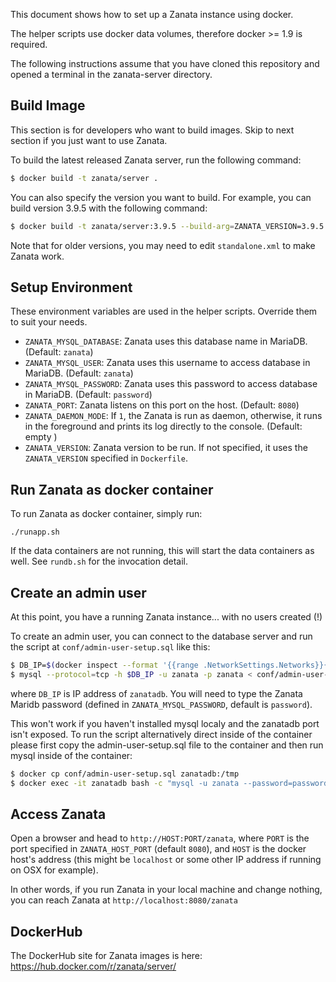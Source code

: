 This document shows how to set up a Zanata instance using docker.

The helper scripts use docker data volumes, therefore docker &gt;= 1.9
is required.

The following instructions assume that you have cloned this repository
and opened a terminal in the zanata-server directory.

## Build Image
This section is for developers who want to build images.
Skip to next section if you just want to use Zanata.

To build the latest released Zanata server, run the following command:
```sh
$ docker build -t zanata/server . 
```

You can also specify the version you want to build. For example, you can build version 3.9.5 with the following command:
```sh
$ docker build -t zanata/server:3.9.5 --build-arg=ZANATA_VERSION=3.9.5 . 
```

Note that for older versions, you may need to edit `standalone.xml` to make Zanata work.

## Setup Environment
These environment variables are used in the helper scripts.
Override them to suit your needs.

* `ZANATA_MYSQL_DATABASE`: Zanata uses this database name in MariaDB. (Default: `zanata`)
* `ZANATA_MYSQL_USER`: Zanata uses this username to access database in MariaDB. (Default: `zanata`)
* `ZANATA_MYSQL_PASSWORD`: Zanata uses this password to access database in MariaDB. (Default: `password`)
* `ZANATA_PORT`: Zanata listens on this port on the host. (Default: `8080`)
* `ZANATA_DAEMON_MODE`: If `1`, the Zanata is run as daemon, otherwise, it runs in the foreground and prints its log directly to the console. (Default: empty )
* `ZANATA_VERSION`: Zanata version to be run. If not specified, it uses the `ZANATA_VERSION` specified in `Dockerfile`.

## Run Zanata as docker container
To run Zanata as docker container, simply run:
```
./runapp.sh
```

If the data containers are not running, this will start the data containers as well.
See `rundb.sh` for the invocation detail.


## Create an admin user

At this point, you have a running Zanata instance... with no users created (!)

To create an admin user, you can connect to the database server and run the script at `conf/admin-user-setup.sql` like this:

```sh
$ DB_IP=$(docker inspect --format '{{range .NetworkSettings.Networks}}{{.IPAddress}}{{end}}' zanatadb)
$ mysql --protocol=tcp -h $DB_IP -u zanata -p zanata < conf/admin-user-setup.sql
```

where `DB_IP` is IP address of `zanatadb`. You will need to type the Zanata Maridb password
(defined in `ZANATA_MYSQL_PASSWORD`, default is `password`).

This won't work if you haven't installed mysql localy and the zanatadb port isn't exposed.
To run the script alternatively direct inside of the container please first copy the admin-user-setup.sql file to the container and then run mysql inside of the container:

```sh
$ docker cp conf/admin-user-setup.sql zanatadb:/tmp
$ docker exec -it zanatadb bash -c "mysql -u zanata --password=password zanata < /tmp/admin-user-setup.sql"
```

## Access Zanata
Open a browser and head to `http://HOST:PORT/zanata`, where `PORT` is the port specified in `ZANATA_HOST_PORT` (default `8080`), and `HOST` is the docker host's address (this might be `localhost` or some other IP address if running on OSX for example).

In other words, if you run Zanata in your local machine and change nothing,
you can reach Zanata at `http://localhost:8080/zanata`

## DockerHub

The DockerHub site for Zanata images is here:
https://hub.docker.com/r/zanata/server/
